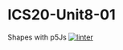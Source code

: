 # ICS20-Unit8-01
Shapes with p5Js
[![linter](https://github.com/Nash-Villarta/ICS20-Unit8-01/workflows/linter/badge.svg)](https://github.com/marketplace/actions/super-linter)
